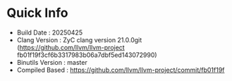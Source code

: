# Quick Info
* Build Date : 20250425
* Clang Version : ZyC clang version 21.0.0git (https://github.com/llvm/llvm-project fb01f19f3cf6b3317983b06a7dbf5ed143072990)
* Binutils Version : master
* Compiled Based : https://github.com/llvm/llvm-project/commit/fb01f19f

